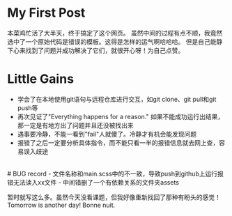 # My First Post
本菜鸡忙活了大半天，终于搞定了这个网页。
虽然中间的过程有点不顺，我竟然选中了一个原始代码是错误的模板。这得是怎样的运气啊哈哈哈。
但是自己能静下心来找到了问题并成功解决了它们，就很开心呀！为自己点赞。
<br>
# Little Gains
- 学会了在本地使用git语句与远程仓库进行交互，如git clone、git pull和git push等
- 再次见证了"Everything happens for a reason." 如果不能成功运行出结果，那一定是有地方出了问题并且还没被找出来
- 遇事要冷静，不能一看到"fail"人就傻了。冷静才有机会能发现问题
- 报错了之后一定要分析具体指令，而不能只看一半的报错信息就去网上查，容易误入歧途
<br>
# BUG record
- 文件名称和main.scss中的不一致，导致push到github上运行报错无法读入xx文件
- 中间错删了一个有依赖关系的文件夹assets

暂时就写这么多。虽然今天没看课题，但我好像重新找回了那种有盼头的感觉！
Tomorrow is another day! 
Bonne nuit.